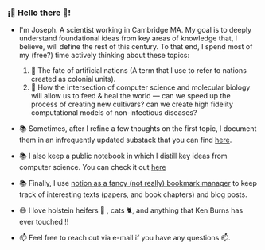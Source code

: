 ### ¡👋 Hello there 👋!
- I'm Joseph. A scientist working in Cambridge MA. My goal is to deeply understand foundational ideas from key areas of knowledge that, I believe, will define the rest of this century. To that end, I spend most of my (free?) time actively thinking about these topics:
    1. 🤔 The fate of artificial nations (A term that I use to refer to nations created as colonial units).
    2. 🤔 How the intersection of computer science and molecular biology will allow us to feed & heal the world — can we speed up the process of creating new cultivars? can we create high fidelity computational models of non-infectious diseases?
    
- 📚 Sometimes, after I refine a few thoughts on the first topic, I document them in an infrequently updated substack that you can find [here](https://sauti.substack.com/).
- 📚 I also keep a public notebook in which I distill key ideas from computer science. You can check it out [here](https://github.com/jlikhuva/blog)
- 📚 Finally, I use [notion as a fancy (not really) bookmark manager](https://www.notion.so/Live-Edification-List-56d437d50e904def8ea447141b980852) to keep track of interesting texts (papers, and book chapters) and blog posts.
- 😄 I love holstein heifers 🐄 , cats 🐈, and anything that Ken Burns has ever touched !!
- 📫 Feel free to reach out via e-mail if you have any questions 📫. 
<!--
**jlikhuva/jlikhuva** is a ✨ _special_ ✨ repository because its `README.md` (this file) appears on your GitHub profile.

Here are some ideas to get you started:

- 🔭 I’m currently working on ...
-  I’m currently learning ...
- 👯 I’m looking to collaborate on ...
-  I’m looking for help with ...
- ...
- How to reach me: ...
- 😄 Pronouns: ...
- ⚡ Fun fact: ...
-->

